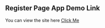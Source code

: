 ## Register Page App Demo Link

You can view the site here
[Click Me](https://hdogukanozkan.github.io/Todo-App/)



